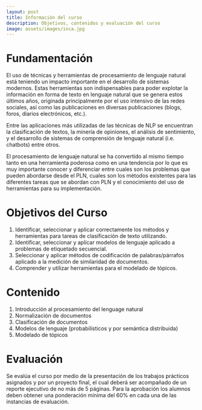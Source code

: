 ```yaml
---
layout: post
title: Información del curso
description: Objetivos, contenidos y evaluación del curso
image: assets/images/inca.jpg
---
```


# Fundamentación

El uso de técnicas y herramientas de procesamiento de lenguaje natural está teniendo un impacto importante en el desarrollo de sistemas modernos. Estas herramientas son indispensables para poder explotar la información en forma de texto en lenguaje natural que se genera estos últimos años, originada principalmente por el uso intensivo de las redes sociales, así como las publicaciones en diversas publicaciones (blogs, foros, diarios electrónicos, etc.).

Entre las aplicaciones más utilizadas de las técnicas de NLP se encuentran la clasificación de textos, la minería de opiniones, el análisis de sentimiento, y el desarrollo de sistemas de comprensión de lenguaje natural (i.e. chatbots) entre otros.

El procesamiento de lenguaje natural se ha convertido al mismo tiempo tanto en una herramienta poderosa como en una tendencia por lo que es muy importante conocer y diferenciar entre cuales son los problemas que pueden abordarse desde el PLN, cuales son los métodos existentes para las diferentes tareas que se abordan con PLN y el conocimiento del uso de herramientas para su implementación.

# Objetivos del Curso
1. Identificar, seleccionar y aplicar correctamente los métodos y herramientas para tareas de clasificación de texto utilizando.
2. Identificar, seleccionar y aplicar modelos de lenguaje aplicado a problemas de etiquetado secuencial. 
3. Seleccionar y aplicar métodos de codificación de palabras/párrafos aplicado a la medición de similaridad de documentos. 
4. Comprender y utilizar herramientas para el modelado de tópicos. 

# Contenido

1. Introducción al procesamiento del lenguage natural
2. Normalización de documentos
3. Clasificación de documentos
4. Modelos de lenguaje (probabilísticos y por semántica distribuida)
5. Modelado de tópicos

# Evaluación

Se evalúa el curso por medio de la presentación de los trabajos prácticos asignados y por un proyecto final, el cual deberá ser acompañado de un reporte ejecutivo de no más de 5 páginas. Para la aprobación los alumnos deben obtener una ponderación mínima del 60% en cada una de las instancias de evaluación.
